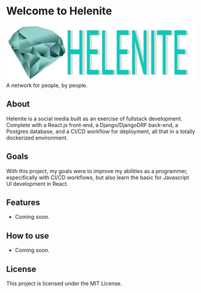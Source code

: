 # Welcome to Helenite

![Helenite logo](assets/helenite_full_logo.png)
A network for people, by people.

## About

Helenite is a social media built as an exercise of fullstack development. Complete with a React.js front-end, a Django/DjangoDRF back-end, a Postgres database, and a CI/CD workflow for deployment, all that in a totally dockerized environment.

## Goals

With this project, my goals were to improve my abilities as a programmer, especifically with CI/CD workflows, but also learn the basic for Javascript UI development in React.

## Features

- Coming soon.

## How to use

- Coming soon.

## License

This project is licensed under the MIT License.
